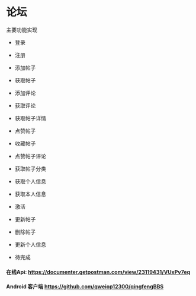 # 论坛
主要功能实现

* 登录

* 注册

* 添加帖子

* 获取帖子

* 添加评论

* 获取评论

* 获取帖子详情

* 点赞帖子

* 收藏帖子

* 点赞帖子评论

* 获取帖子分类

* 获取个人信息

* 获取本人信息

* 激活
  
* 更新帖子

* 删除帖子

* 更新个人信息

* 待完成

#### 在线Api: https://documenter.getpostman.com/view/23119431/VUxPv7eq

#### Android 客户端 https://github.com/qweiop12300/qingfengBBS
